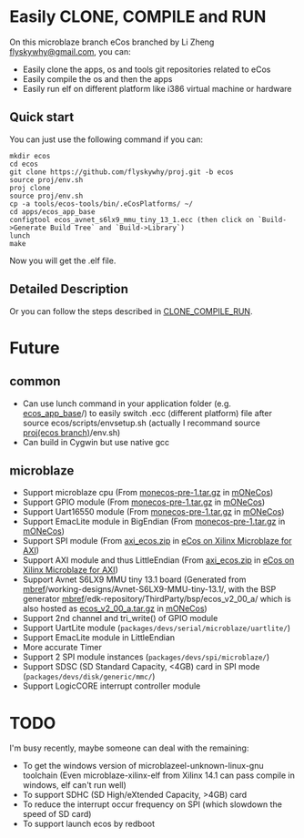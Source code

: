 # Easily CLONE, COMPILE and RUN

On this microblaze branch eCos branched by Li Zheng <flyskywhy@gmail.com>, you can:

- Easily clone the apps, os and tools git repositories related to eCos
- Easily compile the os and then the apps
- Easily run elf on different platform like i386 virtual machine or hardware

## Quick start

You can just use the following command if you can:

    mkdir ecos
    cd ecos
    git clone https://github.com/flyskywhy/proj.git -b ecos
    source proj/env.sh
    proj clone
    source proj/env.sh
    cp -a tools/ecos-tools/bin/.eCosPlatforms/ ~/
    cd apps/ecos_app_base
    configtool ecos_avnet_s6lx9_mmu_tiny_13_1.ecc (then click on `Build->Generate Build Tree` and `Build->Library`)
    lunch
    make

Now you will get the .elf file.

## Detailed Description

Or you can follow the steps described in [CLONE_COMPILE_RUN](https://github.com/flyskywhy/g/blob/master/i主观的体验方式/t快乐的体验/电信/Os/Ecos/CLONE_COMPILE_RUN.en.md).

# Future

## common

- Can use lunch command in your application folder (e.g. [ecos_app_base](https://github.com/flyskywhy/ecos_app_base.git)/) to easily switch .ecc (different platform) file after source ecos/scripts/envsetup.sh (actually I recommand source [proj(ecos branch)](https://github.com/flyskywhy/proj.git)/env.sh)
- Can build in Cygwin but use native gcc

## microblaze

- Support microblaze cpu (From [monecos-pre-1.tar.gz](http://www.monstr.eu/monecos-pre-1.tar.gz) in [mONeCos](http://www.monstr.eu/wiki/doku.php?id=ecos:ecos&#download))
- Support GPIO module (From [monecos-pre-1.tar.gz](http://www.monstr.eu/monecos-pre-1.tar.gz) in [mONeCos](http://www.monstr.eu/wiki/doku.php?id=ecos:ecos&#download))
- Support Uart16550 module (From [monecos-pre-1.tar.gz](http://www.monstr.eu/monecos-pre-1.tar.gz) in [mONeCos](http://www.monstr.eu/wiki/doku.php?id=ecos:ecos&#download))
- Support EmacLite module in BigEndian (From [monecos-pre-1.tar.gz](http://www.monstr.eu/monecos-pre-1.tar.gz) in [mONeCos](http://www.monstr.eu/wiki/doku.php?id=ecos:ecos&#download))
- Support SPI module (From [axi_ecos.zip](http://www.ecos4arm.com/redmine/attachments/download/153/axi_ecos.zip) in [eCos on Xilinx Microblaze for AXI](http://www.ecos4arm.com/redmine/projects/ecos-on-microblaze-axi/files))
- Support AXI module and thus LittleEndian (From [axi_ecos.zip](http://www.ecos4arm.com/redmine/attachments/download/153/axi_ecos.zip) in [eCos on Xilinx Microblaze for AXI](http://www.ecos4arm.com/redmine/projects/ecos-on-microblaze-axi/files))
- Support Avnet S6LX9 MMU tiny 13.1 board (Generated from [mbref](https://gitorious.org/~flyskywhy/mbref/flyskywhys-mbref)/working-designs/Avnet-S6LX9-MMU-tiny-13.1/, with the BSP generator [mbref](https://gitorious.org/~flyskywhy/mbref/flyskywhys-mbref)/edk-repository/ThirdParty/bsp/ecos_v2_00_a/ which is also hosted as [ecos_v2_00_a.tar.gz](http://www.monstr.eu/ecos_v2_00_a.tar.gz) in [mONeCos](http://www.monstr.eu/wiki/doku.php?id=ecos:ecos&#download))
- Support 2nd channel and tri_write() of GPIO module
- Support UartLite module (`packages/devs/serial/microblaze/uartlite/`)
- Support EmacLite module in LittleEndian
- More accurate Timer
- Support 2 SPI module instances (`packages/devs/spi/microblaze/`)
- Support SDSC (SD Standard Capacity, <4GB) card in SPI mode (`packages/devs/disk/generic/mmc/`)
- Support LogicCORE interrupt controller module

# TODO

I'm busy recently, maybe someone can deal with the remaining:

- To get the windows version of microblazeel-unknown-linux-gnu toolchain (Even microblaze-xilinx-elf from Xilinx 14.1 can pass compile in windows, elf can't run well)
- To support SDHC (SD High/eXtended Capacity, >4GB) card
- To reduce the interrupt occur frequency on SPI (which slowdown the speed of SD card)
- To support launch ecos by redboot
